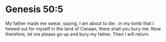 # Genesis 50:5

My father made me swear, saying, I am about to die : in my tomb that I hewed out for myself in the land of Canaan, there shall you bury me. Now therefore, let me please go up and bury my father. Then I will return.
